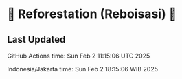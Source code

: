 
# 🌳 Reforestation (Reboisasi) 🌲

## Last Updated

GitHub Actions time: Sun Feb  2 11:15:06 UTC 2025

Indonesia/Jakarta time: Sun Feb  2 18:15:06 WIB 2025
